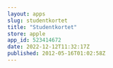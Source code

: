 ```yaml
---
layout: apps
slug: studentkortet
title: "Studentkortet"
store: apple
app_id: 523414672
date: 2022-12-12T11:32:17Z
published: 2012-05-16T01:02:58Z
---
```

